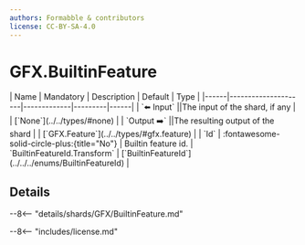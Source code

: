 ```yaml
---
authors: Formabble & contributors
license: CC-BY-SA-4.0
---
```



# GFX.BuiltinFeature

<div class="sh-parameters" markdown="1">
| Name | Mandatory | Description | Default | Type |
|------|---------------------|-------------|---------|------|
| `⬅️ Input` ||The input of the shard, if any | | [`None`](../../types/#none) |
| `Output ➡️` ||The resulting output of the shard | | [`GFX.Feature`](../../types/#gfx.feature) |
| `Id` | :fontawesome-solid-circle-plus:{title="No"}  | Builtin feature id. | `BuiltinFeatureId.Transform` | [`BuiltinFeatureId`](../../../enums/BuiltinFeatureId) |

</div>



## Details

--8<-- "details/shards/GFX/BuiltinFeature.md"


--8<-- "includes/license.md"

